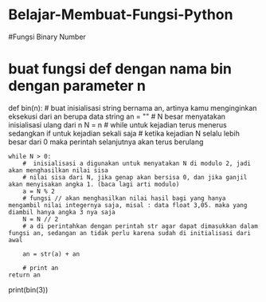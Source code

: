 # Belajar-Membuat-Fungsi-Python
#Fungsi Binary Number
# buat fungsi def dengan nama bin dengan parameter n
def bin(n):
    # buat inisialisasi string bernama an, artinya kamu menginginkan eksekusi dari an berupa data string
    an = ""
    # N besar menyatakan inisialisasi ulang dari n
    N = n
    # while untuk kejadian terus menerus sedangkan if untuk kejadian sekali saja
    # ketika kejadian N selalu lebih besar dari 0 maka perintah selanjutnya akan terus berulang

    while N > 0:
        #  inisialisasi a digunakan untuk menyatakan N di modulo 2, jadi akan menghasilkan nilai sisa
        # nilai sisa dari N, jika genap akan bersisa 0, dan jika ganjil akan menyisakan angka 1. (baca lagi arti modulo)
        a = N % 2
        # fungsi // akan menghasilkan nilai hasil bagi yang hanya mengambil nilai integernya saja, misal : data float 3,05. maka yang diambil hanya angka 3 nya saja
        N = N // 2
        # a di perintahkan dengan perintah str agar dapat dimasukkan dalam fungsi an, sedangan an tidak perlu karena sudah di initialisasi dari awal

        an = str(a) + an

        # print an
    return an

print(bin(3))
